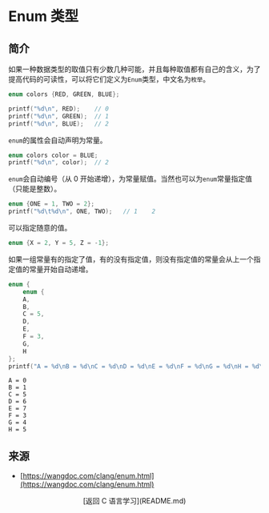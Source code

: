 # Enum 类型

## 简介
如果一种数据类型的取值只有少数几种可能，并且每种取值都有自己的含义，为了提高代码的可读性，可以将它们定义为`Enum`类型，中文名为`枚举`。 
```c
enum colors {RED, GREEN, BLUE};

printf("%d\n", RED);    // 0
printf("%d\n", GREEN);  // 1
printf("%d\n", BLUE);   // 2
```
`enum`的属性会自动声明为常量。
```c
enum colors color = BLUE;
printf("%d\n", color);  // 2
```
`enum`会自动编号（从 0 开始递增），为常量赋值。当然也可以为`enum`常量指定值（只能是整数）。
```c
enum {ONE = 1, TWO = 2};
printf("%d\t%d\n", ONE, TWO);   // 1	2
```
可以指定随意的值。
```c
enum {X = 2, Y = 5, Z = -1};
```
如果一组常量有的指定了值，有的没有指定值，则没有指定值的常量会从上一个指定值的常量开始自动递增。
```c
enum {
    enum {
    A,
    B,
    C = 5,
    D,
    E,
    F = 3,
    G,
    H
};
printf("A = %d\nB = %d\nC = %d\nD = %d\nE = %d\nF = %d\nG = %d\nH = %d\n", A, B, C, D, E, F, G, H);
```
```text
A = 0
B = 1
C = 5
D = 6
E = 7
F = 3
G = 4
H = 5
```

## 来源
* [https://wangdoc.com/clang/enum.html](https://wangdoc.com/clang/enum.html)

<div style="text-align: center;">[返回 C 语言学习](README.md)</div>
